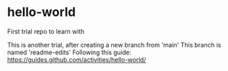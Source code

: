 # hello-world
First trial repo to learn with

This is another trial, after creating a new branch from 'main'
This branch is named 'readme-edits'
Following this guide: https://guides.github.com/activities/hello-world/


